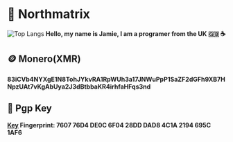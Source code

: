 # 🗻 Northmatrix
![Top Langs](https://github-readme-stats.vercel.app/api/top-langs/?username=northmatrix&layout=compact)
**Hello, my name is Jamie, I am a programer from the UK 🇬🇧 ☕️**
## 🪙 Monero(XMR)
**83iCVb4NYXgE1N8TohJYkvRA1RpWUh3a17JNWuPpP1SaZF2dGFh9XB7HNpzUAt7vKgAbUya2J3dBtbbaKR4irhfaHFqs3nd**
## 🔐 Pgp Key
**[Key](https://raw.githubusercontent.com/northmatrix/NorthMatrix/refs/heads/main/public-key.asc) Fingerprint: 7607 76D4 DE0C 6F04 28DD DAD8 4C1A 2194 695C 1AF6**
